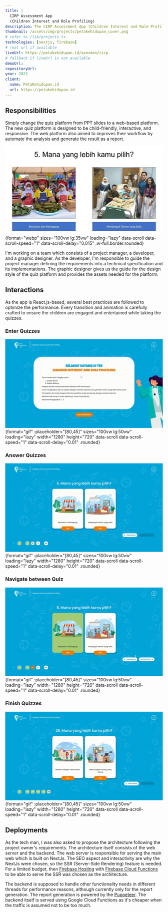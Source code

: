 ```yaml
---
title: |
  CIRP Assessment App
  (Children Interest and Role Profiling)
description: The CIRP Assessment App (Children Interest and Role Profiling) is designed to help children in elementary school get to know themselves better and receive recommendations for their life path. The app features a child-friendly interface and emphasizes interactivity as its main value.
thumbnail: /assets/img/projects/petakehidupan_cover.png
# refer to /lib/projects.ts
technologies: [nextjs, firebase]
# real url if available
liveUrl: https://petakehidupan.id/asesmen/cirp
# fallback if liveUrl is not available
demoUrl:
repositoryUrl:
year: 2023
client:
  name: PetaKehidupan.id
  url: https://petakehidupan.id
---
```


## Responsibilities

Simply change the quiz platform from PPT slides to a web-based platform. The new quiz platform is designed to be child-friendly, interactive, and responsive. The web platform also aimed to improves their workflow by automate the analysis and generate the result as a report.

![Old flow](/assets/img/projects/petakehidupan_quiz-old.jpg){format="webp" sizes="100vw lg:35vw" loading="lazy" data-scroll data-scroll-speed="1" data-scroll-delay="0.015" .w-full.border.rounded}

I'm working on a team which consists of a project manager, a developer, and a graphic designer. As the developer, I'm responsible to guide the project manager defining the requirements into a technical specification and its implementations. The graphic designer gives us the guide for the design style of the quiz platform and provides the assets needed for the platform.

## Interactions
As the app is React.js-based, several best practices are followed to optimize the performance. Every transition and animation is carefully crafted to ensure the children are engaged and entertained while taking the quizzes.

### Enter Quizzes
![CIRP Demo  Enter Quizzes](/assets/img/projects/petakehidupan-cirp_demo_enter-quizzes.gif){format="gif" :placeholder="[80,45]" sizes="100vw lg:50vw" loading="lazy" width="1280" height="720" data-scroll data-scroll-speed="1" data-scroll-delay="0.01" .rounded}

### Answer Quizzes
![CIRP Demo  Answer Quizzes](/assets/img/projects/petakehidupa-cirp_demo_select-answer.gif){format="gif" :placeholder="[80,45]" sizes="100vw lg:50vw" loading="lazy" width="1280" height="720" data-scroll data-scroll-speed="1" data-scroll-delay="0.01" .rounded}

### Navigate between Quiz
![CIRP Demo  Navigate between Quizzes](/assets/img/projects/petakehidupan-cirp_demo_navigate-quiz.gif){format="gif" :placeholder="[80,45]" sizes="100vw lg:50vw" loading="lazy" width="1280" height="720" data-scroll data-scroll-speed="1" data-scroll-delay="0.01" .rounded}

### Finish Quizzes
![CIRP Demo  Finish Quizzes](/assets/img/projects/petakehidupan-cirp_demo_finish-quizzes.gif){format="gif" :placeholder="[80,45]" sizes="100vw lg:50vw" loading="lazy" width="1280" height="720" data-scroll data-scroll-speed="1" data-scroll-delay="0.01" .rounded}

## Deployments
As the tech man, I was also asked to propose the architecture following the project owner's requirements. The architecture itself consists of the web server and the backend. The web server is responsible for serving the main web which is built on NextJs. The SEO aspect and interactivity are why the NextJs were chosen, so the SSR (Server-Side Rendering) feature is needed. For a limited budget, then [Firebase Hosting](https://firebase.google.com/docs/hosting) with [Firebase Cloud Functions](https://firebase.google.com/docs/functions) to be able to serve the SSR  was chosen as the architecture.

The backend is supposed to handle other functionality needs in different threads for performance reasons, although currently only for the report generation. The report generation is powered by the [Puppeteer](https://pptr.dev/). The backend itself is served using Google Cloud Functions as it's cheaper when the traffic is assumed not to be too much.